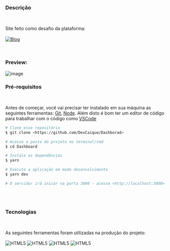 ### Descrição
<br />

Site feito como desafio da plataforma: <br /><br />
[![Blog](https://img.shields.io/website?label=frontendmentor.io&style=for-the-badge&url=https://frontendmentor.io)](https://www.frontendmentor.io/challenges)

<br />

### Preview:

![image](https://user-images.githubusercontent.com/101295856/158066307-b450585f-4d78-4bc7-8a98-ba7215e0ae6e.png)


### Pré-requisitos
<br />

Antes de começar, você vai precisar ter instalado em sua máquina as seguintes ferramentas:
[Git](https://git-scm.com), [Node](https://nodejs.org/en/).
Além disto é bom ter um editor de código para trabalhar com o código como [VSCode](https://code.visualstudio.com/)

```bash
# Clone esse repositório
$ git clone <https://github.com/DevCaique/Dashborad>

# Acesse a pasta do projeto no terminal/cmd
$ cd Dashboard

# Instale as dependências
$ yarn

# Execute a aplicação em modo desenvolvimento
$ yarn dev

# O servidor irá inicar na porta 3000 - acesse <http://localhost:3000>
```
<br />
<br />


### Tecnologias 
<br />

As seguintes ferramentas foram utilizadas na produção do projeto:

<div style="display: inline_block">
    <img align="center" alt="HTML5" src="https://img.shields.io/badge/HTML5-E34F26?style=for-the-badge&logo=html5&logoColor=white" />
    <img align="center" alt="HTML5" src="https://img.shields.io/badge/CSS3-1572B6?style=for-the-badge&logo=css3&logoColor=white" />
    <img align="center" alt="HTML5" src="https://img.shields.io/badge/JavaScript-323330?style=for-the-badge&logo=javascript&logoColor=F7DF1E" />
    <img align="center" alt="HTML5" src="https://img.shields.io/badge/React-20232A?style=for-the-badge&logo=react&logoColor=61DAFB" />
</div><br />
